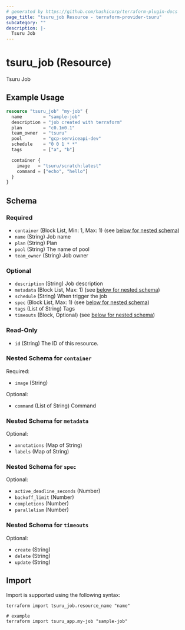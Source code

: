 ```yaml
---
# generated by https://github.com/hashicorp/terraform-plugin-docs
page_title: "tsuru_job Resource - terraform-provider-tsuru"
subcategory: ""
description: |-
  Tsuru Job
---
```


# tsuru_job (Resource)

Tsuru Job

## Example Usage

```terraform
resource "tsuru_job" "my-job" {
  name        = "sample-job"
  description = "job created with terraform"
  plan        = "c0.1m0.1"
  team_owner  = "tsuru"
  pool        = "gcp-serviceapi-dev"
  schedule    = "0 0 1 * *"
  tags        = ["a", "b"]

  container {
    image   = "tsuru/scratch:latest"
    command = ["echo", "hello"]
  }
}
```

<!-- schema generated by tfplugindocs -->
## Schema

### Required

- `container` (Block List, Min: 1, Max: 1) (see [below for nested schema](#nestedblock--container))
- `name` (String) Job name
- `plan` (String) Plan
- `pool` (String) The name of pool
- `team_owner` (String) Job owner

### Optional

- `description` (String) Job description
- `metadata` (Block List, Max: 1) (see [below for nested schema](#nestedblock--metadata))
- `schedule` (String) When trigger the job
- `spec` (Block List, Max: 1) (see [below for nested schema](#nestedblock--spec))
- `tags` (List of String) Tags
- `timeouts` (Block, Optional) (see [below for nested schema](#nestedblock--timeouts))

### Read-Only

- `id` (String) The ID of this resource.

<a id="nestedblock--container"></a>
### Nested Schema for `container`

Required:

- `image` (String)

Optional:

- `command` (List of String) Command


<a id="nestedblock--metadata"></a>
### Nested Schema for `metadata`

Optional:

- `annotations` (Map of String)
- `labels` (Map of String)


<a id="nestedblock--spec"></a>
### Nested Schema for `spec`

Optional:

- `active_deadline_seconds` (Number)
- `backoff_limit` (Number)
- `completions` (Number)
- `parallelism` (Number)


<a id="nestedblock--timeouts"></a>
### Nested Schema for `timeouts`

Optional:

- `create` (String)
- `delete` (String)
- `update` (String)

## Import

Import is supported using the following syntax:

```shell
terraform import tsuru_job.resource_name "name"

# example
terraform import tsuru_app.my-job "sample-job"
```
